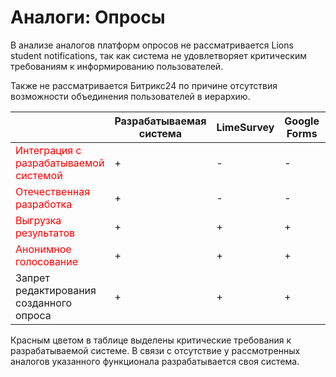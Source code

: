 ﻿# Аналоги: Опросы

В анализе аналогов платформ опросов не рассматривается Lions student notifications, так как система не удовлетворяет
критическим требованиям к информированию пользователей.

Также не рассматривается Битрикс24 по причине отсутствия возможности объединения пользователей в иерархию.

|                                                                | Разрабатываемая система | LimeSurvey | Google Forms | ВК Сферум | Telegram |
|----------------------------------------------------------------|-------------------------|------------|--------------|-----------|----------|
| <font color="red">Интеграция с разрабатываемой системой</font> | +                       | -          | -            | -         | -        |
| <font color="red">Отечественная разработка</font>              | +                       | -          | -            | +         | -        |
| <font color="red">Выгрузка результатов</font>                  | +                       | +          | +            | -         | -        |
| <font color="red">Анонимное голосование</font>                 | +                       | +          | +            | -         | +        |
| Запрет редактирования созданного опроса                        | +                       | +          | +            | ?         | -        |

Красным цветом в таблице выделены критические требования к разрабатываемой системе. В связи с отсутствие у рассмотренных 
аналогов указанного функционала разрабатывается своя система.
